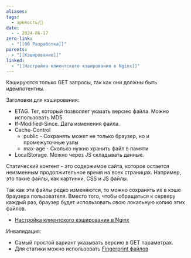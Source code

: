 ```yaml
---
aliases: 
tags:
  - зрелость/🌱
date:
  - - 2024-06-17
zero-link:
  - "[[00 Разработка]]"
parents:
  - "[[Кэширование]]"
linked:
  - "[[Настройка клиентского кэширования в Nginx]]"
---
```

Кэшируются только GET запросы, так как они должны быть идемпотентны.

Заголовки для кэширования:
- ETAG. Тег, который позволяет указать версию файла. Можно использовать MD5
- If-Modified-Since. Дата изменения файла.
- Cache-Control
	- public - Сохранять может не только браузер, но и промежуточные узлы
	- max-age - Сколько нужно хранить файл в памяти
- LocalStorage. Можно через JS складывать данные.

Статический контент - это содержимое сайта, которое остается неизменным продолжительное время на всех страницах. Например, это такие файлы, как картинки, CSS и JS файлы.

Так как эти файлы редко изменяются, то можно сохранять их в кэше браузера пользователя. Вместо того, чтобы обращаться к серверу каждый раз, браузер будет использовать свою локальную копию этих файлов.

- [Настройка клиентского кэширования в Nginx](Настройка%20клиентского%20кэширования%20в%20Nginx.md)

Инвалидация:
- Самый простой вариант указывать версию в GET параметрах.
- Для статики можно использовать [Fingerprint файлов](Fingerprint%20файлов.md)